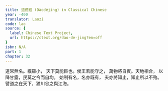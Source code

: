 ```yaml
---
title: 道德經 (Dàodéjīng) in Classical Chinese
year: -400
translator: Laozi
code: lao
source: {
  label: Chinese Text Project,
  url: https://ctext.org/dao-de-jing?en=off
}
isbn: N/A
part: 1
chapter: 32
---
```

道常無名。樸雖小，
天下莫能臣也。侯王若能守之，
萬物將自賓。天地相合，
以降甘露，民莫之令而自均。
始制有名，名亦既有，
夫亦將知止，知止所以不殆。
譬道之在天下，猶川谷之與江海。